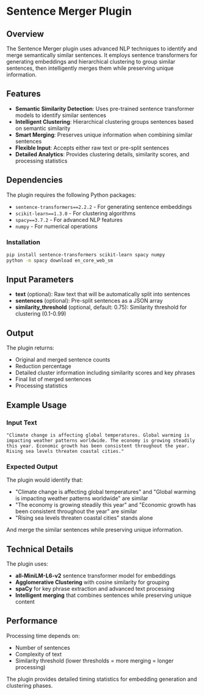 # Sentence Merger Plugin

## Overview

The Sentence Merger plugin uses advanced NLP techniques to identify and merge semantically similar sentences. It employs sentence transformers for generating embeddings and hierarchical clustering to group similar sentences, then intelligently merges them while preserving unique information.

## Features

- **Semantic Similarity Detection**: Uses pre-trained sentence transformer models to identify similar sentences
- **Intelligent Clustering**: Hierarchical clustering groups sentences based on semantic similarity
- **Smart Merging**: Preserves unique information when combining similar sentences
- **Flexible Input**: Accepts either raw text or pre-split sentences
- **Detailed Analytics**: Provides clustering details, similarity scores, and processing statistics

## Dependencies

The plugin requires the following Python packages:
- `sentence-transformers==2.2.2` - For generating sentence embeddings
- `scikit-learn==1.3.0` - For clustering algorithms
- `spacy==3.7.2` - For advanced NLP features
- `numpy` - For numerical operations

### Installation

```bash
pip install sentence-transformers scikit-learn spacy numpy
python -m spacy download en_core_web_sm
```

## Input Parameters

- **text** (optional): Raw text that will be automatically split into sentences
- **sentences** (optional): Pre-split sentences as a JSON array
- **similarity_threshold** (optional, default: 0.75): Similarity threshold for clustering (0.1-0.99)

## Output

The plugin returns:
- Original and merged sentence counts
- Reduction percentage
- Detailed cluster information including similarity scores and key phrases
- Final list of merged sentences
- Processing statistics

## Example Usage

### Input Text
```
"Climate change is affecting global temperatures. Global warming is impacting weather patterns worldwide. The economy is growing steadily this year. Economic growth has been consistent throughout the year. Rising sea levels threaten coastal cities."
```

### Expected Output
The plugin would identify that:
- "Climate change is affecting global temperatures" and "Global warming is impacting weather patterns worldwide" are similar
- "The economy is growing steadily this year" and "Economic growth has been consistent throughout the year" are similar
- "Rising sea levels threaten coastal cities" stands alone

And merge the similar sentences while preserving unique information.

## Technical Details

The plugin uses:
- **all-MiniLM-L6-v2** sentence transformer model for embeddings
- **Agglomerative Clustering** with cosine similarity for grouping
- **spaCy** for key phrase extraction and advanced text processing
- **Intelligent merging** that combines sentences while preserving unique content

## Performance

Processing time depends on:
- Number of sentences
- Complexity of text
- Similarity threshold (lower thresholds = more merging = longer processing)

The plugin provides detailed timing statistics for embedding generation and clustering phases. 
